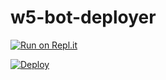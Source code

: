 # w5-bot-deployer


[![Run on Repl.it](https://repl.it/badge/github/phaticusthiccy/WhatsAsenaDuplicated)](https://replit.com/@WH173-5P1D3R/WhatsAsena-QR)




[![Deploy](https://www.herokucdn.com/deploy/button.svg)](https://heroku.com/deploy?template=https://github.com/test-w5-2/w5-bot-deployer-8)
